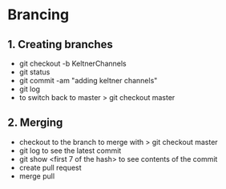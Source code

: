 # Brancing
## 1. Creating branches

-  git checkout -b KeltnerChannels
- git status
- git commit -am "adding keltner channels"
- git log
- to switch back to master > git checkout master

## 2. Merging

- checkout to the branch to merge with > git checkout master
- git log to see the latest commit
- git show <first 7 of the hash> to see contents of the commit
- create pull request
- merge pull